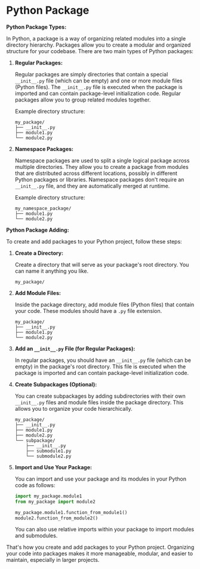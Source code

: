 # Python Package

**Python Package Types:**

In Python, a package is a way of organizing related modules into a single directory hierarchy. Packages allow you to create a modular and organized structure for your codebase. There are two main types of Python packages:

1. **Regular Packages:**

   Regular packages are simply directories that contain a special `__init__.py` file (which can be empty) and one or more module files (Python files). The `__init__.py` file is executed when the package is imported and can contain package-level initialization code. Regular packages allow you to group related modules together.

   Example directory structure:
   ```
   my_package/
   ├── __init__.py
   ├── module1.py
   └── module2.py
   ```

2. **Namespace Packages:**

   Namespace packages are used to split a single logical package across multiple directories. They allow you to create a package from modules that are distributed across different locations, possibly in different Python packages or libraries. Namespace packages don't require an `__init__.py` file, and they are automatically merged at runtime.

   Example directory structure:
   ```
   my_namespace_package/
   ├── module1.py
   └── module2.py
   ```

**Python Package Adding:**

To create and add packages to your Python project, follow these steps:

1. **Create a Directory:**

   Create a directory that will serve as your package's root directory. You can name it anything you like.

   ```
   my_package/
   ```

2. **Add Module Files:**

   Inside the package directory, add module files (Python files) that contain your code. These modules should have a `.py` file extension.

   ```
   my_package/
   ├── __init__.py
   ├── module1.py
   └── module2.py
   ```

3. **Add an `__init__.py` File (for Regular Packages):**

   In regular packages, you should have an `__init__.py` file (which can be empty) in the package's root directory. This file is executed when the package is imported and can contain package-level initialization code.

4. **Create Subpackages (Optional):**

   You can create subpackages by adding subdirectories with their own `__init__.py` files and module files inside the package directory. This allows you to organize your code hierarchically.

   ```
   my_package/
   ├── __init__.py
   ├── module1.py
   ├── module2.py
   └── subpackage/
       ├── __init__.py
       ├── submodule1.py
       └── submodule2.py
   ```

5. **Import and Use Your Package:**

   You can import and use your package and its modules in your Python code as follows:

   ```python
   import my_package.module1
   from my_package import module2

   my_package.module1.function_from_module1()
   module2.function_from_module2()
   ```

   You can also use relative imports within your package to import modules and submodules.

That's how you create and add packages to your Python project. Organizing your code into packages makes it more manageable, modular, and easier to maintain, especially in larger projects.